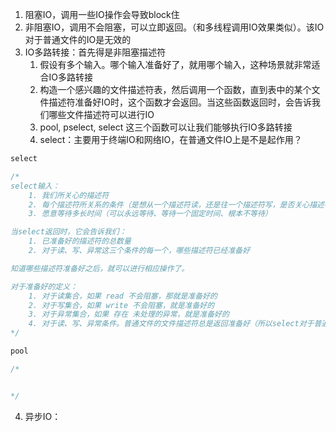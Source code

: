 1. 阻塞IO，调用一些IO操作会导致block住
2. 非阻塞IO，调用不会阻塞，可以立即返回。（和多线程调用IO效果类似）。该IO对于普通文件的IO是无效的
3. IO多路转接：首先得是非阻塞描述符
    1. 假设有多个输入。哪个输入准备好了，就用哪个输入，这种场景就非常适合IO多路转接
    2. 构造一个感兴趣的文件描述符表，然后调用一个函数，直到表中的某个文件描述符准备好IO时，这个函数才会返回。当这些函数返回时，会告诉我们哪些文件描述符可以进行IO
    3. pool, pselect, select 这三个函数可以让我们能够执行IO多路转接
    4. select：主要用于终端IO和网络IO，在普通文件IO上是不是起作用？

```c
select

/*
select输入：
    1. 我们所关心的描述符
    2. 每个描述符所关系的条件（是想从一个描述符读，还是往一个描述符写，是否关心描述符的异常条件）
    3. 愿意等待多长时间（可以永远等待、等待一个固定时间、根本不等待）

当select返回时，它会告诉我们：
    1. 已准备好的描述符的总数量
    2. 对于读、写、异常这三个条件的每一个，哪些描述符已经准备好

知道哪些描述符准备好之后，就可以进行相应操作了。

对于准备好的定义：
    1. 对于读集合，如果 read 不会阻塞，那就是准备好的
    2. 对于写集合，如果 write 不会阻塞，就是准备好的
    3. 对于异常集合，如果 存在 未处理的异常，就是准备好的
    4. 对于读、写、异常条件。普通文件的文件描述符总是返回准备好（所以select对于普通文件IO是不生效的！！！）
*/

```

```c
pool

/*


*/

```


4. 异步IO：
